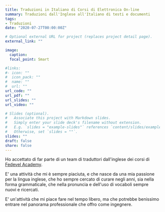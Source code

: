 ```yaml
---
title: Traduzioni in Italiano di Corsi di Elettronica On-line
summary: Traduzioni dall'Inglese all'Italiano di testi e documenti
tags:
- Traduzioni
date: "2020-07-27T00:00:00Z"

# Optional external URL for project (replaces project detail page).
external_link: ""

image:
  caption:
  focal_point: Smart

#links:
#- icon: ""
#  icon_pack: ""
#  name: ""
#  url: ""
url_code: ""
url_pdf: ""
url_slides: ""
url_video: ""

# Slides (optional).
#   Associate this project with Markdown slides.
#   Simply enter your slide deck's filename without extension.
#   E.g. `slides = "example-slides"` references `content/slides/example-slides.md`.
#   Otherwise, set `slides = ""`.
slides: ""
draft: false
share: false
---
```


Ho accettato di far parte di un team di traduttori dall'inglese dei corsi di [Fedevel Academy](https://academy.fedevel.com/). 

E' una attività che mi è sempre piaciuta, e che nasce da una mia passione per la lingua inglese, che ho sempre cercato di curare negli anni, sia nella forma grammaticale, che nella pronuncia e dell'uso di vocaboli sempre nuovi e ricercati.

E' un'attività che mi piace fare nel tempo libero, ma che potrebbe benissimo entrare nel panorama professionale che offro come ingegnere.


